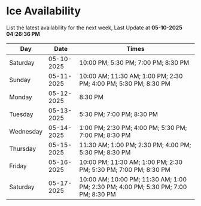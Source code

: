 # Ice Availability

List the latest availability for the next week, Last Update at **05-10-2025 04:26:36 PM**

| Day         | Date        | Times       |
| ----------- | ----------- | ----------- |
|Saturday|05-10-2025|10:00 PM; 5:30 PM; 7:00 PM; 8:30 PM|
|Sunday|05-11-2025|10:00 AM; 11:30 AM; 1:00 PM; 2:30 PM; 4:00 PM; 5:30 PM; 8:30 PM|
|Monday|05-12-2025|8:30 PM|
|Tuesday|05-13-2025|5:30 PM; 7:00 PM; 8:30 PM|
|Wednesday|05-14-2025|1:00 PM; 2:30 PM; 4:00 PM; 5:30 PM; 7:00 PM; 8:30 PM|
|Thursday|05-15-2025|11:30 AM; 1:00 PM; 2:30 PM; 4:00 PM; 5:30 PM; 8:30 PM|
|Friday|05-16-2025|10:00 PM; 11:30 AM; 1:00 PM; 2:30 PM; 5:30 PM; 7:00 PM; 8:30 PM|
|Saturday|05-17-2025|10:00 AM; 10:00 PM; 11:30 AM; 1:00 PM; 2:30 PM; 4:00 PM; 5:30 PM; 7:00 PM; 8:30 PM|
